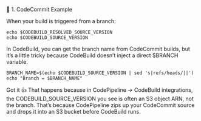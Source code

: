 🔹 1. CodeCommit Example

When your build is triggered from a branch:

```
echo $CODEBUILD_RESOLVED_SOURCE_VERSION
echo $CODEBUILD_SOURCE_VERSION
```

In CodeBuild, you can get the branch name from CodeCommit builds, 
but it’s a little tricky because CodeBuild doesn’t inject a direct $BRANCH variable.

```
BRANCH_NAME=$(echo $CODEBUILD_SOURCE_VERSION | sed 's|refs/heads/||')
echo "Branch = $BRANCH_NAME"
```

Got it 👍 That happens because in CodePipeline → CodeBuild integrations, 
the CODEBUILD_SOURCE_VERSION you see is often an S3 object ARN, not the branch. 
That’s because CodePipeline zips up your CodeCommit source and drops it into an S3 bucket before CodeBuild runs.
